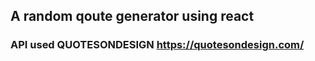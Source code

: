 ## A random qoute generator using react

### API used QUOTESONDESIGN <a>https://quotesondesign.com/</a>
